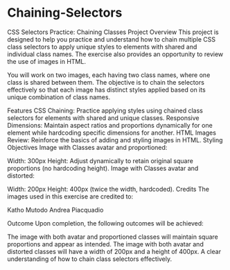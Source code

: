 # Chaining-Selectors
CSS Selectors Practice: Chaining Classes
Project Overview
This project is designed to help you practice and understand how to chain multiple CSS class selectors to apply unique styles to elements with shared and individual class names. The exercise also provides an opportunity to review the use of images in HTML.

You will work on two images, each having two class names, where one class is shared between them. The objective is to chain the selectors effectively so that each image has distinct styles applied based on its unique combination of class names.

Features
CSS Chaining: Practice applying styles using chained class selectors for elements with shared and unique classes.
Responsive Dimensions: Maintain aspect ratios and proportions dynamically for one element while hardcoding specific dimensions for another.
HTML Images Review: Reinforce the basics of adding and styling images in HTML.
Styling Objectives
Image with Classes avatar and proportioned:

Width: 300px
Height: Adjust dynamically to retain original square proportions (no hardcoding height).
Image with Classes avatar and distorted:

Width: 200px
Height: 400px (twice the width, hardcoded).
Credits
The images used in this exercise are credited to:

Katho Mutodo
Andrea Piacquadio

Outcome
Upon completion, the following outcomes will be achieved:

The image with both avatar and proportioned classes will maintain square proportions and appear as intended.
The image with both avatar and distorted classes will have a width of 200px and a height of 400px.
A clear understanding of how to chain class selectors effectively.
